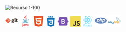 ![Recurso 1-100](https://user-images.githubusercontent.com/109114128/194373117-652852ca-7ccc-4a94-ada5-76edf684d3b0.jpg)
<div align="left">
  
  <img src= "https://github.com/devicons/devicon/blob/master/icons/git/git-original-wordmark.svg" width="40" height="40">
  
  <img src= "https://github.com/devicons/devicon/blob/master/icons/java/java-original-wordmark.svg" width="40" height="40">
  
  <img src= "https://github.com/devicons/devicon/blob/master/icons/html5/html5-original.svg" width="35" height="35">

  <img src= "https://github.com/devicons/devicon/blob/master/icons/css3/css3-plain-wordmark.svg" width="35" height="35">
  
  <img src= "https://github.com/devicons/devicon/blob/master/icons/bootstrap/bootstrap-plain.svg" width="35" height="35">

  <img src= "https://github.com/devicons/devicon/blob/master/icons/javascript/javascript-original.svg" width="35" height="35">

  <img src= "https://github.com/devicons/devicon/blob/master/icons/react/react-original-wordmark.svg" width="35" height="35">

  <img src= "https://github.com/devicons/devicon/blob/master/icons/php/php-plain.svg" width="40" height="40">
  
  <img src= "https://github.com/devicons/devicon/blob/master/icons/mysql/mysql-original-wordmark.svg" width="40" height="40">
</div>

